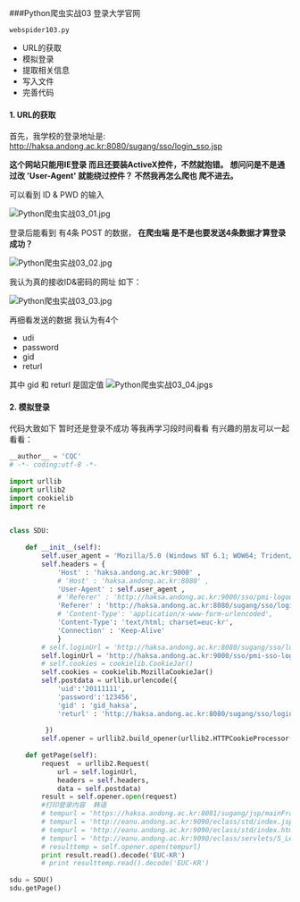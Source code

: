 ###Python爬虫实战03 登录大学官网

`webspider103.py`

* URL的获取
* 模拟登录
* 提取相关信息
* 写入文件
* 完善代码

#### 1. URL的获取

首先，我学校的登录地址是: http://haksa.andong.ac.kr:8080/sugang/sso/login_sso.jsp

**这个网站只能用IE登录 而且还要装ActiveX控件，不然就抱错。**
**想问问是不是通过改 'User-Agent' 就能绕过控件？ 不然我再怎么爬也 爬不进去。**

可以看到 ID & PWD 的输入

![Python爬虫实战03_01.jpg](http://7xifyp.com1.z0.glb.clouddn.com/Python爬虫实战03_01.jpg)

登录后能看到 有4条 POST 的数据，
**在爬虫端 是不是也要发送4条数据才算登录成功？**

![Python爬虫实战03_02.jpg](http://7xifyp.com1.z0.glb.clouddn.com/Python爬虫实战03_02.jpg)

我认为真的接收ID&密码的网址 如下：

![Python爬虫实战03_03.jpg](http://7xifyp.com1.z0.glb.clouddn.com/Python爬虫实战03_03.jpg)

再细看发送的数据 我认为有4个

* udi
* password
* gid
* returl

其中 gid 和 returl 是固定值
![Python爬虫实战03_04.jpgs](http://7xifyp.com1.z0.glb.clouddn.com/Python爬虫实战03_04.jpg)


#### 2. 模拟登录

代码大致如下 暂时还是登录不成功 等我再学习段时间看看 有兴趣的朋友可以一起看看：

```python
__author__ = 'CQC'
# -*- coding:utf-8 -*-
 
import urllib
import urllib2
import cookielib
import re
 

class SDU:
 
    def __init__(self):
        self.user_agent = 'Mozilla/5.0 (Windows NT 6.1; WOW64; Trident/7.0; rv:11.0) like Gecko'
        self.headers = {
            'Host' : 'haksa.andong.ac.kr:9000' ,
            # 'Host' : 'haksa.andong.ac.kr:8080' ,
            'User-Agent' : self.user_agent ,
            # 'Referer' : 'http://haksa.andong.ac.kr:9000/sso/pmi-logout-url.html?pmi-logout-url=http://gw.andong.ac.kr:9000/sso/pmi-logout.html&returl=http://haksa.andong.ac.kr:8080/sugang/sso/login.jsp',
            'Referer' : 'http://haksa.andong.ac.kr:8080/sugang/sso/login_sso.jsp',
            # 'Content-Type': 'application/x-www-form-urlencoded',
            'Content-Type': 'text/html; charset=euc-kr',
            'Connection' : 'Keep-Alive' 
            }
        # self.loginUrl = 'http://haksa.andong.ac.kr:8080/sugang/sso/login_sso.jsp'
        self.loginUrl = 'http://haksa.andong.ac.kr:9000/sso/pmi-sso-login-uid-password.html'
        # self.cookies = cookielib.CookieJar()
        self.cookies = cookielib.MozillaCookieJar()
        self.postdata = urllib.urlencode({
            'uid':'20111111',
            'password':'123456',
            'gid' : 'gid_haksa',
            'returl' : 'http://haksa.andong.ac.kr:8080/sugang/sso/login'
            
         })
        self.opener = urllib2.build_opener(urllib2.HTTPCookieProcessor(self.cookies))
 
    def getPage(self):
        request  = urllib2.Request(
            url = self.loginUrl,
            headers = self.headers,
            data = self.postdata)
        result = self.opener.open(request)
        #打印登录内容  韩语
        # tempurl = 'https://haksa.andong.ac.kr:8081/sugang/jsp/mainFrame.jsp'
        # tempurl = 'http://eanu.andong.ac.kr:9090/eclass/std/index.jsp'
        # tempurl = 'http://eanu.andong.ac.kr:9090/eclass/std/index.htm'
        # tempurl = 'http://eanu.andong.ac.kr:9090/eclass/servlets/S_LecMstServlet'
        # resulttemp = self.opener.open(tempurl)
        print result.read().decode('EUC-KR')
        # print resulttemp.read().decode('EUC-KR')
 
sdu = SDU()
sdu.getPage()



```
